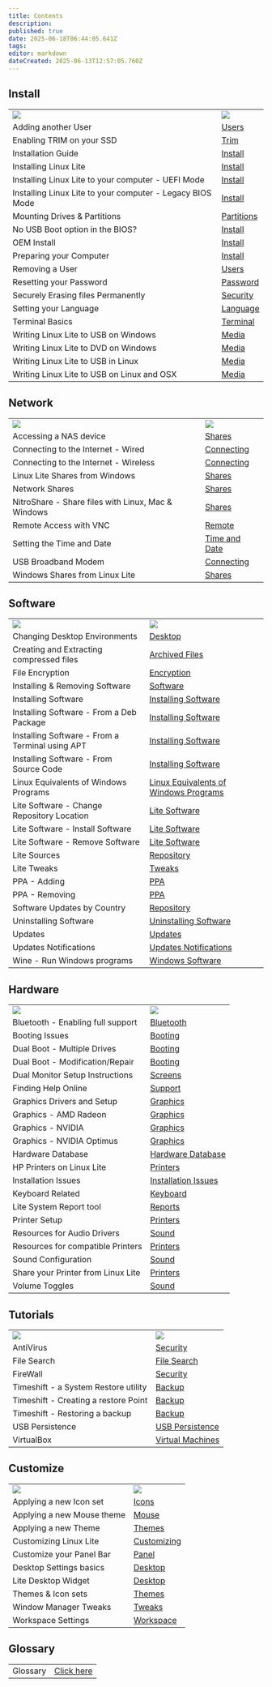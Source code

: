 ```yaml
---
title: Contents
description: 
published: true
date: 2025-06-18T06:44:05.641Z
tags: 
editor: markdown
dateCreated: 2025-06-13T12:57:05.760Z
---
```


## Install

|     |     |
| --- | --- |
| [![](images/sort.png)](#) | [![](images/sort.png)](#) |
| Adding another User | [Users](install.html#adduser) |
| Enabling TRIM on your SSD | [Trim](install.html#enabletrim) |
| Installation Guide | [Install](install.html#installguide) |
| Installing Linux Lite | [Install](install.html#instllcomp) |
| Installing Linux Lite to your computer - UEFI Mode | [Install](install.html#installuefimode) |
| Installing Linux Lite to your computer - Legacy BIOS Mode | [Install](install.html#installlegacymode) |
| Mounting Drives & Partitions | [Partitions](install.html#mountpartdrives) |
| No USB Boot option in the BIOS? | [Install](install.html#plop) |
| OEM Install | [Install](install.html#oeminstall) |
| Preparing your Computer | [Install](install.html#prepareinst) |
| Removing a User | [Users](install.html#userdel) |
| Resetting your Password | [Password](install.html#respassword) |
| Securely Erasing files Permanently | [Security](install.html#secureerase) |
| Setting your Language | [Language](install.html#setlang) |
| Terminal Basics | [Terminal](install.html#termbasics) |
| Writing Linux Lite to USB on Windows | [Media](install.html#llusbwin) |
| Writing Linux Lite to DVD on Windows | [Media](install.html#lldvdwin) |
| Writing Linux Lite to USB in Linux | [Media](install.html#llusblin) |
| Writing Linux Lite to USB on Linux and OSX | [Media](install.html#lldvdusbosx) |


## Network

|     |     |
| --- | --- |
| [![](images/sort.png)](#) | [![](images/sort.png)](#) |
| Accessing a NAS device | [Shares](network.html#nas) |
| Connecting to the Internet - Wired | [Connecting](network.html#wired) |
| Connecting to the Internet - Wireless | [Connecting](network.html#wireless) |
| Linux Lite Shares from Windows | [Shares](network.html#wintolin) |
| Network Shares | [Shares](network.html#shares) |
| NitroShare - Share files with Linux, Mac & Windows | [Shares](network.html#nitroshare) |
| Remote Access with VNC | [Remote](network.html#vnc) |
| Setting the Time and Date | [Time and Date](network.html#date) |
| USB Broadband Modem | [Connecting](network.html#usbmodem) |
| Windows Shares from Linux Lite | [Shares](network.html#lintowin) |


## Software

|     |     |
| --- | --- |
| [![](images/sort.png)](#) | [![](images/sort.png)](#) |
| Changing Desktop Environments | [Desktop](software.html#deskenv) |
| Creating and Extracting compressed files | [Archived Files](software.html#archive) |
| File Encryption | [Encryption](software.html#encrypt) |
| Installing & Removing Software | [Software](software.html#software) |
| Installing Software | [Installing Software](software.html#instsoftware) |
| Installing Software - From a Deb Package | [Installing Software](software.html#debpkg) |
| Installing Software - From a Terminal using APT | [Installing Software](software.html#aptterm) |
| Installing Software - From Source Code | [Installing Software](software.html#instsource) |
| Linux Equivalents of Windows Programs | [Linux Equivalents of Windows Programs](software.html#winprogs) |
| Lite Software - Change Repository Location | [Lite Software](software.html#literepos) |
| Lite Software - Install Software | [Lite Software](software.html#installsoftware) |
| Lite Software - Remove Software | [Lite Software](software.html#removesoftware) |
| Lite Sources | [Repository](software.html#litesources) |
| Lite Tweaks | [Tweaks](software.html#tweaks) |
| PPA - Adding | [PPA](software.html#ppa) |
| PPA - Removing | [PPA](software.html#pparem) |
| Software Updates by Country | [Repository](software.html#sources) |
| Uninstalling Software | [Uninstalling Software](software.html#uninstsoftware) |
| Updates | [Updates](software.html#updates) |
| Updates Notifications | [Updates Notifications](software.html#updatesnotify) |
| Wine - Run Windows programs | [Windows Software](software.html#wine) |


## Hardware

|     |     |
| --- | --- |
| [![](images/sort.png)](#) | [![](images/sort.png)](#) |
| Bluetooth - Enabling full support | [Bluetooth](hardware.html#bluetooth) |
| Booting Issues | [Booting](hardware.html#booting) |
| Dual Boot - Multiple Drives | [Booting](hardware.html#install-multi-drive) |
| Dual Boot - Modification/Repair | [Booting](hardware.html#dualboot) |
| Dual Monitor Setup Instructions | [Screens](hardware.html#dualmonitors) |
| Finding Help Online | [Support](hardware.html#findhelpon) |
| Graphics Drivers and Setup | [Graphics](hardware.html#graphics) |
| Graphics - AMD Radeon | [Graphics](hardware.html#radeon) |
| Graphics - NVIDIA | [Graphics](hardware.html#nvidia) |
| Graphics - NVIDIA Optimus | [Graphics](hardware.html#optimus) |
| Hardware Database | [Hardware Database](hardware.html#hwdb) |
| HP Printers on Linux Lite | [Printers](hardware.html#hpprinters) |
| Installation Issues | [Installation Issues](hardware.html#installissues) |
| Keyboard Related | [Keyboard](hardware.html#keyboard) |
| Lite System Report tool | [Reports](hardware.html#sysreport) |
| Printer Setup | [Printers](hardware.html#printer) |
| Resources for Audio Drivers | [Sound](hardware.html#ressound) |
| Resources for compatible Printers | [Printers](hardware.html#rescomprint) |
| Sound Configuration | [Sound](hardware.html#sound) |
| Share your Printer from Linux Lite | [Printers](hardware.html#shareprinter) |
| Volume Toggles | [Sound](hardware.html#volumetog) |


## Tutorials

|     |     |
| --- | --- |
| [![](images/sort.png)](#) | [![](images/sort.png)](#) |
| AntiVirus | [Security](tutorials.html#antivirus) |
| File Search | [File Search](tutorials.html#filesearch) |
| FireWall | [Security](tutorials.html#firewall) |
| Timeshift - a System Restore utility | [Backup](tutorials.html#Timeshift) |
| Timeshift - Creating a restore Point | [Backup](tutorials.html#Timeshiftcreate) |
| Timeshift - Restoring a backup | [Backup](tutorials.html#Timeshiftrestore) |
| USB Persistence | [USB Persistence](tutorials.html#usbpers) |
| VirtualBox | [Virtual Machines](tutorials.html#vbox) |


## Customize

|     |     |
| --- | --- |
| [![](images/sort.png)](#) | [![](images/sort.png)](#) |
| Applying a new Icon set | [Icons](customize.html#apply_icon) |
| Applying a new Mouse theme | [Mouse](customize.html#mouse_theme) |
| Applying a new Theme | [Themes](customize.html#apply_theme) |
| Customizing Linux Lite | [Customizing](customize.html#custll) |
| Customize your Panel Bar | [Panel](customize.html#panel) |
| Desktop Settings basics | [Desktop](customize.html#desktop) |
| Lite Desktop Widget | [Desktop](customize.html#litewidget) |
| Themes & Icon sets | [Themes](customize.html#themes) |
| Window Manager Tweaks | [Tweaks](customize.html#tweaks) |
| Workspace Settings | [Workspace](customize.html#workspaces) |


## Glossary

|     |     |
| --- | --- |
| Glossary | [Click here](glossary.html) |

